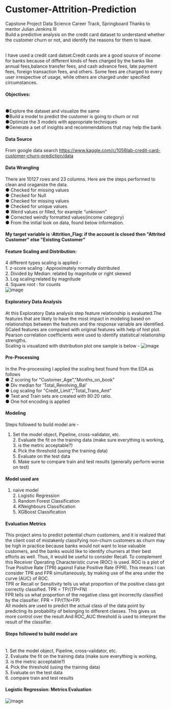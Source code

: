 # Customer-Attrition-Prediction

Capstone Project
Data Science Career Track, Springboard
Thanks to mentor Julian Jenkins III
<br />Build a predictive analysis on the credit card dataset to understand whether the customer churn or not, and identify the reasons for them to leave.

<br />I have used a credit card datset.Credit cards are a good source of income for banks because of different kinds of fees charged by the banks like annual fees,balance transfer fees, and cash advance fees, late payment fees, foreign transaction fees, and others. Some fees are charged to every user irrespective of usage, while others are charged under specified circumstances.
#### Objectives:
<br />●Explore the dataset and visualize the same
<br />●Build a model to predict the customer is going to churn or not
<br />●Optimize the 3 models with appropriate techniques
<br />●Generate a set of insights and recommendations that may help the bank
#### Data Source
From google data search
https://www.kaggle.com/c/1056lab-credit-card-customer-churn-prediction/data
#### Data Wrangling
There are 10127 rows and 23 columns. Here are the steps performed to clean and oraganize
the data.
<br />● Checked for missing values
<br />● Checked for Null
<br />● Checked for missing values
<br />● Checked for unique values
<br />● Weird values or filled, for example “unknown”
<br />● Corrected weirdly formatted values(income category)
<br />● From the initial look on data, found below information.
#### <b>My target variable is :Attrition_Flag: if the account is closed then "Attrited Customer" else "Existing Customer"</b>
#### Feature Scaling and Distribution:
4 different types scaling is applied -
<br />1. z-score scaling : Approximately normally distributed
<br />2. Divided by Median: related by magnitude or right skewed
<br />3. Log scaling:related by magnitude
<br />4. Square root : for counts
<br />![image](https://user-images.githubusercontent.com/87315447/160265343-4e7becfa-7992-40d7-89f3-d5b52837e66f.png)
#### Exploratory Data Analysis
At this Exploratory Data analysis step feature relationship is evaluated.The features that are likely to have the most impact in modeling based on relationships between the features and the response variable are identified. SCaled features are compared with original features with help of hist plot. Pearson correlation coefficients were used to identify statistical relationship strengths. 
<br />Scaling is visualized with distribution plot one sample is below -
![image](https://user-images.githubusercontent.com/87315447/160265382-e5115c84-5f8c-41ec-8739-b0a8658b808d.png)
#### Pre-Processing
In the Pre-processing I applied the scaling best found from the EDA as follows
<br />● Z scoring for "Customer_Age","Months_on_book"
<br />● Div median for 'Total_Revolving_Bal'
<br />● Log scaling for "Credit_Limit","Total_Trans_Amt"
<br />● Test and Train sets are created with 80:20 ratio.
<br />● One hot encoding is applied
#### Modeling
Steps followed to build model are -
1. Set the model object, Pipeline, cross-validator, etc.
<br />2. Evaluate the fit on the training data (make sure everything is working,
<br />3. is the metric acceptable?)
<br />4. Pick the threshold (using the training data)
<br />5. Evaluate on the test data
<br />6. Make sure to compare train and test results (generally perform worse on test)
#### Model used are
1. naive model
<br />2. Logistic Regression
<br />3. Random Forest Classification
<br />4. KNeighbours Classification
<br />5. XGBoost Classification
#### Evaluation Metrics
This project aims to predict potential churn customers, and it is realized that the client cost of mistakenly classifying non-churn customers as churn may be high in practice because banks would not want to lose valuable customers, and the banks would like to identify churners at their best efforts as well. Thus, it would be useful to consider Recall. To complement this Receiver Operating Characteristic curve (ROC) is used. ROC is a plot of True Positive Rate (TPR) against False Positive Rate (FPR). This means I can consider TPR and FPR simultaneously, by making use of the area under the curve (AUC) of ROC. 
<br />TPR or Recall or Sensitivity tells us what proportion of the positive class got correctly classified. TPR = TP/(TP+FN)
<br />FPR tells us what proportion of the negative class got incorrectly classified by the classifier. FPR = FP/(TN+FP)
<br />All models are used to predict the actual class of the data point by predicting its probability of belonging to different classes. This gives us more control over the result.And ROC_AUC threshold is used to interpret the result of the classifier.
#### Steps followed to build model are
<br />1. Set the model object, Pipeline, cross-validator, etc.
<br />2. Evaluate the fit on the training data (make sure everything is working,
<br />3. is the metric acceptable?)
<br />4. Pick the threshold (using the training data)
<br />5. Evaluate on the test data
<br />6. compare train and test results
#### Logistic Regression: Metrics Evaluation
![image](https://user-images.githubusercontent.com/87315447/160265508-8b2646d5-cf07-4dc5-977f-c4348d797205.png)
